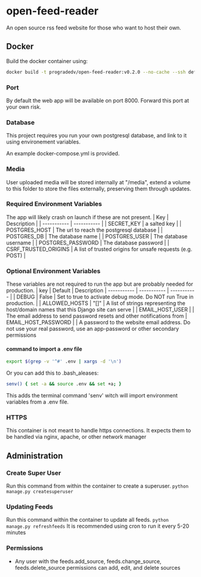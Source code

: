 # open-feed-reader
An open source rss feed website for those who want to host their own.

## Docker
Build the docker container using:
```bash
docker build -t progradedv/open-feed-reader:v0.2.0 --no-cache --ssh default.
```

### Port
By default the web app will be available on port 8000. Forward this port at your own risk.

### Database
This project requires you run your own postgresql database, and link to it using environement variables.

An example docker-compose.yml is provided.

### Media
User uploaded media will be stored internally at "/media", extend a volume to this folder to store the files externally, preserving them through updates.

### Required Environment Variables
The app will likely crash on launch if these are not present.
| Key | Description |
| ----------- | ----------- |
| SECRET_KEY | a salted key |
| POSTGRES_HOST | The url to reach the postgresql database |
| POSTGRES_DB | The database name |
| POSTGRES_USER | The database username |
| POSTGRES_PASSWORD | The database password |
| CSRF_TRUSTED_ORIGINS | A list of trusted origins for unsafe requests (e.g. POST) | 

### Optional Environment Variables
These variables are not required to run the app but are probably needed for production.
| key | Default | Description
| ----------- | ----------- | ----------- |
| DEBUG | False | Set to true to activate debug mode. Do NOT run True in production. |
| ALLOWED_HOSTS | "[]" | A list of strings representing the host/domain names that this Django site can serve |
| EMAIL_HOST_USER | | The email address to send password resets and other notifications from
| EMAIL_HOST_PASSWORD | | A password to the website email address. Do not use your real password, use an app-password or other secondary permissions

#### command to import a .env file
```bash
export $(grep -v '^#' .env | xargs -d '\n')
```
Or you can add this to .bash_aleases:
```bash
senv() { set -a && source .env && set +a; }
```
This adds the terminal command 'senv' witch will import environment variables from a .env file.

### HTTPS
This container is not meant to handle https connections. It expects them to be handled via nginx, apache, or other network manager

## Administration

### Create Super User
Run this command from within the container to create a superuser.
`python manage.py createsuperuser`

### Updating Feeds
Run this command within the container to update all feeds.
`python manage.py refreshfeeds`
It is recommended using cron to run it every 5-20 minutes

### Permissions
- Any user with the feeds.add_source, feeds.change_source, feeds.delete_source permissions can add, edit, and delete sources
